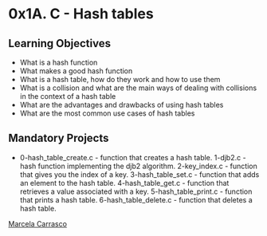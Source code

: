 # 0x1A. C - Hash tables

## Learning Objectives
- What is a hash function
- What makes a good hash function
- What is a hash table, how do they work and how to use them
- What is a collision and what are the main ways of dealing with collisions in the context of a hash table
- What are the advantages and drawbacks of using hash tables
- What are the most common use cases of hash tables

## Mandatory Projects
- 0-hash_table_create.c - function that creates a hash table.
1-djb2.c - hash function implementing the djb2 algorithm.
2-key_index.c - function that gives you the index of a key.
3-hash_table_set.c - function that adds an element to the hash table.
4-hash_table_get.c - function that retrieves a value associated with a key.
5-hash_table_print.c - function that prints a hash table.
6-hash_table_delete.c - function that deletes a hash table.

[Marcela Carrasco](https://www.linkedin.com/in/marcela-carrasco-piaggio-0796b333/)
